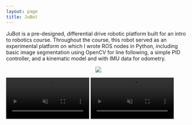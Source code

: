 ```yaml
---
layout: page
title: JuBot
---
```


JuBot is a pre-designed, differential drive robotic platform built for an intro to robotics course. Throughout the course, this robot served as an experimental platform on which I wrote ROS nodes in Python, including basic image segmentation using OpenCV for line following, a simple PID controller, and a kinematic model and with IMU data for odometry.

<p align="center">
  <img  src="{{site.url}}/images/jubot_side2.jpg">
</p>

<video muted align="center" width="45%" controls>
  <source src="{{site.url}}/images/line_follow.mp4" type="video/mp4"></source>
</video>

<video muted align="right" width="45%" controls>
  <source src="{{site.url}}/images/demo2.mp4" type="video/mp4"></source>
</video>

